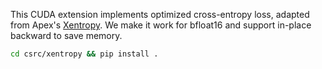 This CUDA extension implements optimized cross-entropy loss, adapted from Apex's
[Xentropy](https://github.com/NVIDIA/apex/tree/master/apex/contrib/xentropy).
We make it work for bfloat16 and support in-place backward to save memory.
```sh
cd csrc/xentropy && pip install .
```
